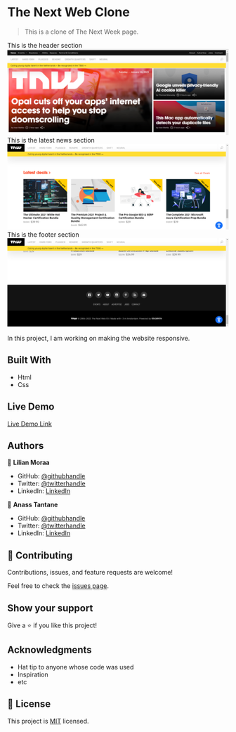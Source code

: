 # The Next Web Clone

> This is a clone of The Next Week page.

This is the header section
![screenshot](./img/header.png)
This is the latest news section
![screenshot](./img/latest.png)
This is the footer section
![screenshot](./img/footer.png)


In this project, I am working on making the website responsive.

## Built With

- Html
- Css

## Live Demo

[Live Demo Link](https://lily-coder.github.io/the-next-web-clone/)

## Authors

👤 **Lilian Moraa**

- GitHub: [@githubhandle](https://github.com/lily-coder)
- Twitter: [@twitterhandle](https://mobile.twitter.com/LilianM53742529)
- LinkedIn: [LinkedIn](https://www.linkedin.com/in/lilian-moraa-99950b1b8)

👤 **Anass Tantane**

- GitHub: [@githubhandle](https://github.com/Anasscodes)
- Twitter: [@twitterhandle](https://twitter.com/AnassTantane)
- LinkedIn: [LinkedIn](https://www.linkedin.com/in/anass-tantane-706172194/)

## 🤝 Contributing

Contributions, issues, and feature requests are welcome!

Feel free to check the [issues page](../../issues/).

## Show your support

Give a ⭐️ if you like this project!

## Acknowledgments

- Hat tip to anyone whose code was used
- Inspiration
- etc

## 📝 License

This project is [MIT](./MIT.md) licensed.
